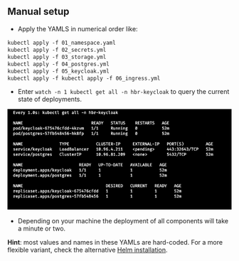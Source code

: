 ## Manual setup

* Apply the YAMLS in numerical order like:
```  
kubectl apply -f 01_namespace.yaml 
kubectl apply -f 02_secrets.yml
kubectl apply -f 03_storage.yml
kubectl apply -f 04_postgres.yml
kubectl apply -f 05_keycloak.yml
kubectl apply -f kubectl apply -f 06_ingress.yml
```
* Enter `watch -n 1 kubectl get all -n hbr-keycloak` to query the current state of deployments.

![watch_query](./../../images/watch_query.png)

* Depending on your machine the deployment of all components will take a minute or two.

**Hint**: most values and names in these YAMLs are hard-coded. For a more flexible variant, check the alternative [Helm installation](../helm/README.md).
